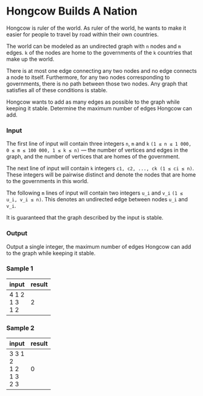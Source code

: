 # Hongcow Builds A Nation

Hongcow is ruler of the world. As ruler of the world, he wants to make it easier for people to travel by road within
their own countries.

The world can be modeled as an undirected graph with `n` nodes and `m` edges. `k` of the nodes are home to the
governments of the `k` countries that make up the world.

There is at most one edge connecting any two nodes and no edge connects a node to itself. Furthermore, for any two nodes
corresponding to governments, there is no path between those two nodes. Any graph that satisfies all of these conditions
is stable.

Hongcow wants to add as many edges as possible to the graph while keeping it stable. Determine the maximum number of
edges Hongcow can add.

### Input

The first line of input will contain three integers `n`, `m` and `k` `(1 ≤ n ≤ 1 000, 0 ≤ m ≤ 100 000, 1 ≤ k ≤ n)` — the
number of vertices and edges in the graph, and the number of vertices that are homes of the government.

The next line of input will contain `k` integers `c1, c2, ..., ck (1 ≤ ci ≤ n)`. These integers will be pairwise
distinct and denote the nodes that are home to the governments in this world.

The following `m` lines of input will contain two integers `u_i` and `v_i` `(1 ≤ u_i, v_i ≤ n)`. This denotes an
undirected edge between nodes `u_i` and `v_i`.

It is guaranteed that the graph described by the input is stable.

### Output

Output a single integer, the maximum number of edges Hongcow can add to the graph while keeping it stable.

### Sample 1

| input                 | result |
|-----------------------|-------|
| 4 1 2<br>1 3<br>1 2   | 2     |

### Sample 2

| input                           | result |
|---------------------------------|--------|
| 3 3 1<br>2<br>1 2<br>1 3<br>2 3 | 0      |
